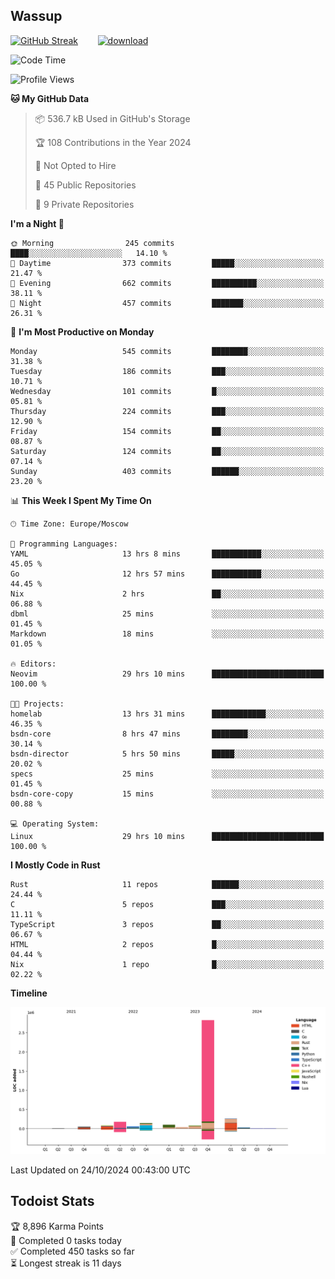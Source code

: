 ## Wassup

<!--
-->

[![GitHub Streak](http://github-readme-streak-stats.herokuapp.com?user=archeoss&theme=shades-of-purple&hide_border=true&date_format=j%20M%5B%20Y%5D)](https://git.io/streak-stats)&nbsp;&nbsp;&nbsp;&nbsp;&nbsp;&nbsp;&nbsp;&nbsp;[![download](https://user-images.githubusercontent.com/68448737/147796309-d8b65b1d-4dde-40d9-b03a-2b42aaa6cd43.jpeg)
](http://bmstu.ru/)

<!--START_SECTION:waka-->
![Code Time](http://img.shields.io/badge/Code%20Time-3%2C363%20hrs%2042%20mins-blue)

![Profile Views](http://img.shields.io/badge/Profile%20Views-0-blue)

**🐱 My GitHub Data** 

> 📦 536.7 kB Used in GitHub's Storage 
 > 
> 🏆 108 Contributions in the Year 2024
 > 
> 🚫 Not Opted to Hire
 > 
> 📜 45 Public Repositories 
 > 
> 🔑 9 Private Repositories 
 > 
**I'm a Night 🦉** 

```text
🌞 Morning                245 commits         ████░░░░░░░░░░░░░░░░░░░░░   14.10 % 
🌆 Daytime                373 commits         █████░░░░░░░░░░░░░░░░░░░░   21.47 % 
🌃 Evening                662 commits         ██████████░░░░░░░░░░░░░░░   38.11 % 
🌙 Night                  457 commits         ███████░░░░░░░░░░░░░░░░░░   26.31 % 
```
📅 **I'm Most Productive on Monday** 

```text
Monday                   545 commits         ████████░░░░░░░░░░░░░░░░░   31.38 % 
Tuesday                  186 commits         ███░░░░░░░░░░░░░░░░░░░░░░   10.71 % 
Wednesday                101 commits         █░░░░░░░░░░░░░░░░░░░░░░░░   05.81 % 
Thursday                 224 commits         ███░░░░░░░░░░░░░░░░░░░░░░   12.90 % 
Friday                   154 commits         ██░░░░░░░░░░░░░░░░░░░░░░░   08.87 % 
Saturday                 124 commits         ██░░░░░░░░░░░░░░░░░░░░░░░   07.14 % 
Sunday                   403 commits         ██████░░░░░░░░░░░░░░░░░░░   23.20 % 
```


📊 **This Week I Spent My Time On** 

```text
🕑︎ Time Zone: Europe/Moscow

💬 Programming Languages: 
YAML                     13 hrs 8 mins       ███████████░░░░░░░░░░░░░░   45.05 % 
Go                       12 hrs 57 mins      ███████████░░░░░░░░░░░░░░   44.45 % 
Nix                      2 hrs               ██░░░░░░░░░░░░░░░░░░░░░░░   06.88 % 
dbml                     25 mins             ░░░░░░░░░░░░░░░░░░░░░░░░░   01.45 % 
Markdown                 18 mins             ░░░░░░░░░░░░░░░░░░░░░░░░░   01.05 % 

🔥 Editors: 
Neovim                   29 hrs 10 mins      █████████████████████████   100.00 % 

🐱‍💻 Projects: 
homelab                  13 hrs 31 mins      ████████████░░░░░░░░░░░░░   46.35 % 
bsdn-core                8 hrs 47 mins       ████████░░░░░░░░░░░░░░░░░   30.14 % 
bsdn-director            5 hrs 50 mins       █████░░░░░░░░░░░░░░░░░░░░   20.02 % 
specs                    25 mins             ░░░░░░░░░░░░░░░░░░░░░░░░░   01.45 % 
bsdn-core-copy           15 mins             ░░░░░░░░░░░░░░░░░░░░░░░░░   00.88 % 

💻 Operating System: 
Linux                    29 hrs 10 mins      █████████████████████████   100.00 % 
```

**I Mostly Code in Rust** 

```text
Rust                     11 repos            ██████░░░░░░░░░░░░░░░░░░░   24.44 % 
C                        5 repos             ███░░░░░░░░░░░░░░░░░░░░░░   11.11 % 
TypeScript               3 repos             ██░░░░░░░░░░░░░░░░░░░░░░░   06.67 % 
HTML                     2 repos             █░░░░░░░░░░░░░░░░░░░░░░░░   04.44 % 
Nix                      1 repo              █░░░░░░░░░░░░░░░░░░░░░░░░   02.22 % 
```



**Timeline**

![Lines of Code chart](https://raw.githubusercontent.com/archeoss/archeoss/master/assets/bar_graph.png)


 Last Updated on 24/10/2024 00:43:00 UTC
<!--END_SECTION:waka-->

## Todoist Stats

<!-- TODO-IST:START -->
🏆  8,896 Karma Points           
🌸  Completed 0 tasks today           
✅  Completed 450 tasks so far           
⏳  Longest streak is 11 days
<!-- TODO-IST:END -->
